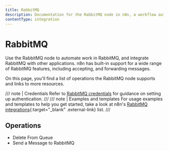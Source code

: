```yaml
---
title: RabbitMQ
description: Documentation for the RabbitMQ node in n8n, a workflow automation platform. Includes details of operations and configuration, and links to examples and credentials information.
contentType: integration
---
```


# RabbitMQ

Use the RabbitMQ node to automate work in RabbitMQ, and integrate RabbitMQ with other applications. n8n has built-in support for a wide range of RabbitMQ features, including accepting, and forwarding messages. 

On this page, you'll find a list of operations the RabbitMQ node supports and links to more resources.

/// note | Credentials
Refer to [RabbitMQ credentials](/integrations/builtin/credentials/rabbitmq/) for guidance on setting up authentication. 
///
/// note | Examples and templates
For usage examples and templates to help you get started, take a look at n8n's [RabbitMQ integrations](https://n8n.io/integrations/rabbitmq/){:target="_blank" .external-link} list.
///

## Operations

* Delete From Queue
* Send a Message to RabbitMQ


